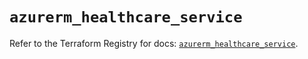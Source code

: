 # `azurerm_healthcare_service`

Refer to the Terraform Registry for docs: [`azurerm_healthcare_service`](https://registry.terraform.io/providers/hashicorp/azurerm/4.30.0/docs/resources/healthcare_service).
